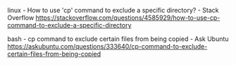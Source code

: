 linux - How to use 'cp' command to exclude a specific directory? - Stack Overflow
 https://stackoverflow.com/questions/4585929/how-to-use-cp-command-to-exclude-a-specific-directory

bash - cp command to exclude certain files from being copied - Ask Ubuntu
 https://askubuntu.com/questions/333640/cp-command-to-exclude-certain-files-from-being-copied

